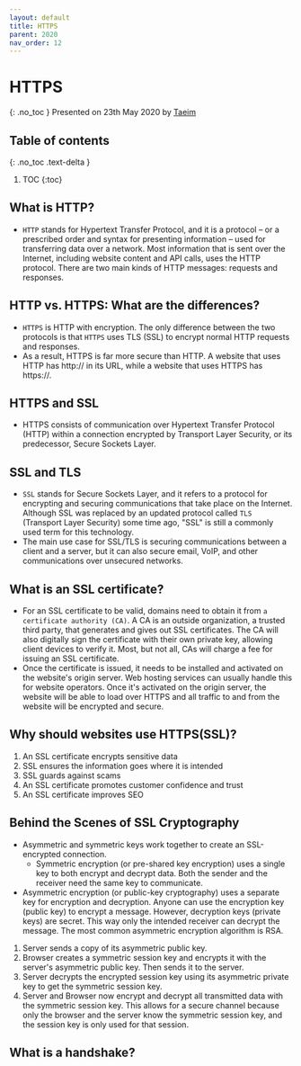 ```yaml
---
layout: default
title: HTTPS
parent: 2020
nav_order: 12
---
```


# HTTPS
{: .no_toc }
Presented on 23th May 2020 by [Taeim](https://github.com/kwontaeim)

## Table of contents
{: .no_toc .text-delta }

1. TOC
{:toc}


##  What is HTTP?

- `HTTP` stands for Hypertext Transfer Protocol, and it is a protocol – or a prescribed order and syntax for presenting information – used for transferring data over a network. Most information that is sent over the Internet, including website content and API calls, uses the HTTP protocol. There are two main kinds of HTTP messages: requests and responses.

##  HTTP vs. HTTPS: What are the differences?

- `HTTPS` is HTTP with encryption. The only difference between the two protocols is that `HTTPS` uses TLS (SSL) to encrypt normal HTTP requests and responses.
- As a result, HTTPS is far more secure than HTTP. A website that uses HTTP has http:// in its URL, while a website that uses HTTPS has https://.

## HTTPS and SSL

- HTTPS consists of communication over Hypertext Transfer Protocol (HTTP) within a connection encrypted by Transport Layer Security, or its predecessor, Secure Sockets Layer.

## SSL and TLS

- `SSL` stands for Secure Sockets Layer, and it refers to a protocol for encrypting and securing communications that take place on the Internet. Although SSL was replaced by an updated protocol called `TLS` (Transport Layer Security) some time ago, "SSL" is still a commonly used term for this technology.
- The main use case for SSL/TLS is securing communications between a client and a server, but it can also secure email, VoIP, and other communications over unsecured networks.

## What is an SSL certificate?
- For an SSL certificate to be valid, domains need to obtain it from `a certificate authority (CA)`. A CA is an outside organization, a trusted third party, that generates and gives out SSL certificates. The CA will also digitally sign the certificate with their own private key, allowing client devices to verify it. Most, but not all, CAs will charge a fee for issuing an SSL certificate.
- Once the certificate is issued, it needs to be installed and activated on the website's origin server. Web hosting services can usually handle this for website operators. Once it's activated on the origin server, the website will be able to load over HTTPS and all traffic to and from the website will be encrypted and secure.

## Why should websites use HTTPS(SSL)?

1. An SSL certificate encrypts sensitive data
2. SSL ensures the information goes where it is intended
3. SSL guards against scams
4. An SSL certificate promotes customer confidence and trust
5. An SSL certificate improves SEO

## Behind the Scenes of SSL Cryptography
- Asymmetric and symmetric keys work together to create an SSL-encrypted connection.
  - Symmetric encryption (or pre-shared key encryption) uses a single key to both encrypt and decrypt data. Both the sender and the receiver need the same key to communicate.
- Asymmetric encryption (or public-key cryptography) uses a separate key for encryption and decryption. Anyone can use the encryption key (public key) to encrypt a message. However, decryption keys (private keys) are secret. This way only the intended receiver can decrypt the message. The most common asymmetric encryption algorithm is RSA.

1. Server sends a copy of its asymmetric public key.
2. Browser creates a symmetric session key and encrypts it with the server's asymmetric public key. Then sends it to the server.
3. Server decrypts the encrypted session key using its asymmetric private key to get the symmetric session key.
4. Server and Browser now encrypt and decrypt all transmitted data with the symmetric session key. This allows for a secure channel because only the browser and the server know the symmetric session key, and the session key is only used for that session.

## What is a handshake?



